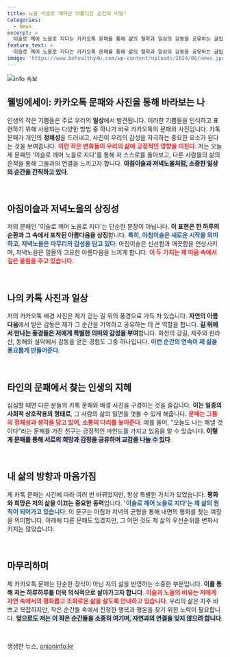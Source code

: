 ```yaml
---
title: 노을 이슬로 깨어난 아름다운 순간의 비밀!
categories:
  - News
excerpt: >
  이슬로 깨어 노을로 지다는 카카오톡 문패를 통해 삶의 철학과 일상의 감동을 공유하는 글입니다. 산책과 자연 속에서 얻는 평화, 서로의 메시지를 통해 안부를 전하는 따뜻한 이야기로 가득합니다. 클릭해보세요!
feature_text: >
  이슬로 깨어 노을로 지다는 카카오톡 문패를 통해 삶의 철학과 일상의 감동을 공유하는 글입니다. 산책과 자연 속에서 얻는 평화, 서로의 메시지를 통해 안부를 전하는 따뜻한 이야기로 가득합니다. 클릭해보세요!
image: 'https://www.behealthy4u.com/wp-content/uploads/2024/06/news.jpg'
---
```


<p><img src="https://www.behealthy4u.com/wp-content/uploads/2024/06/news.jpg" alt="info 속보" /></p>

<h2 data-ke-size="size26">웰빙에세이: 카카오톡 문패와 사진을 통해 바라보는 나</h2>

<p data-ke-size="size16">인생의 작은 기쁨들은 주로 우리의 <b>일상</b>에서 발견됩니다. 이러한 기쁨들을 인식하고 표현하기 위해 사용되는 다양한 방법 중 하나가 바로 카카오톡의 문패와 사진입니다. 카톡 문패가 개인의 <b>정체성</b>을 드러내고, 사진이 우리의 감성을 자극하는 중요한 요소가 된다는 것을 보여줍니다. <b><span style="color: #ee2323;">이런 작은 변화들이 우리의 삶에 긍정적인 영향을 미친다</span></b>. 저는 오늘 제 문패인 '이슬로 깨어 노을로 지다'를 통해 저 스스로를 돌아보고, 다른 사람들의 삶의 흔적을 통해 그들과의 연결을 느끼고자 합니다. <b><span style="background-color: #21538527;">아침이슬과 저녁노을처럼, 소중한 일상의 순간을 간직하고 있다</span></b>.</p>

<p data-ke-size="size16">&nbsp;</p>

<h2 data-ke-size="size26">아침이슬과 저녁노을의 상징성</h2>

<p data-ke-size="size16">저의 문패인 '이슬로 깨어 노을로 지다'는 단순한 문장이 아닙니다. <b>이 표현은 한 하루의 순환과 그 속에서 포착된 아름다움을 상징</b>합니다. <b><span style="color: #1a5490;">특히, 아침이슬은 새로운 시작을 의미하고, 저녁노을은 마무리의 감성을 담고 있다</span></b>. 아침이슬은 신선함과 깨끗함을 연상시키며, 저녁노을은 일몰의 고요한 아름다움을 느끼게 합니다. <b><span style="color: #ee2323;">이 두 가지는 제 마음 속에서 깊은 울림을 주고 있습니다</span></b>.</p>

<p data-ke-size="size16">&nbsp;</p>

<h2 data-ke-size="size26">나의 카톡 사진과 일상</h2>

<p data-ke-size="size16">저의 카카오톡 배경 사진은 제가 걷는 길 위의 풍경으로 가득 차 있습니다. <b>자연의 아름다움</b>에서 받은 감동은 제가 그 순간을 기억하고 공유하는 데 큰 역할을 합니다. <b><span style="background-color: #21538527;">길 위에서 만나는 풍경들은 저에게 특별한 의미와 감성을 부여</span></b>합니다. 화천의 강길, 제주와 한라산, 동해와 설악에서 감동을 얻은 경험도 그중 하나입니다. <b><span style="color: #1a5490;">이런 순간의 연속이 제 삶을 풍요롭게 만들어준다</span></b>.</p>

<p data-ke-size="size16">&nbsp;</p>

<h2 data-ke-size="size26">타인의 문패에서 찾는 인생의 지혜</h2>

<p data-ke-size="size16">심심할 때면 다른 분들의 카톡 문패와 배경 사진을 구경하는 것을 즐깁니다. <b>이는 일종의 사회적 상호작용의 형태로</b>, 그 사람의 삶의 일면을 엿볼 수 있게 해줍니다. <b><span style="color: #ee2323;">문패는 그들의 정체성과 생각을 담고 있어, 소통의 다리를 놓아준다</span></b>. 예를 들어, "오늘도 나는 해낼 것이다"라는 문패를 가진 친구는 긍정적인 마인드를 가지고 있음을 알 수 있습니다. <b><span style="background-color: #21538527;">이렇게 문패를 통해 서로의 희망과 감정을 공유하며 교감을 나눌 수 있다</span></b>.</p>

<p data-ke-size="size16">&nbsp;</p>

<h2 data-ke-size="size26">내 삶의 방향과 마음가짐</h2>

<p data-ke-size="size16">제 카톡 문패는 시간에 따라 여러 번 바뀌었지만, 항상 특별한 가치가 있었습니다. <b>평화와 희망은 저의 삶을 이끄는 중요한 동력</b>입니다. <b><span style="color: #1a5490;">'이슬로 깨어 노을로 지다'는 제 삶의 원칙이 되어가고 있습니다</span></b>. 이 문구는 아침과 저녁의 균형을 통해 내면의 평화를 찾는 여정을 의미합니다. 아래에 다른 문패도 있겠지만, 그 어떤 것도 제 삶의 우선순위를 변화시키지는 않았습니다.</p>

<p data-ke-size="size16">&nbsp;</p>

<h2 data-ke-size="size26">마무리하며</h2>

<p data-ke-size="size16">제 카카오톡 문패는 단순한 장식이 아닌 저의 삶을 반영하는 소중한 부분입니다. <b>이를 통해 저는 하루하루를 더욱 의식적으로 살아가고자 합니다</b>. <b><span style="color: #ee2323;">이슬과 노을의 비유는 저에게 자연 속에서의 평화롭고 조화로운 삶을 살도록 안내하고 있습니다</span></b>. 우리의 삶은 자주 바쁘고 복잡하지만, 작은 순간들 속에서 진정한 행복과 평온을 찾기 위한 노력이 필요합니다. <b><span style="background-color: #21538527;">앞으로도 저는 이 작은 순간들을 소중히 여기며, 자연과의 연결을 잊지 않으려 합니다</span></b>.</p>

<p data-ke-size="size16">&nbsp;</p>
생생한 뉴스, <a href="https://onioninfo.kr" rel="dofollow">onioninfo.kr</a>


